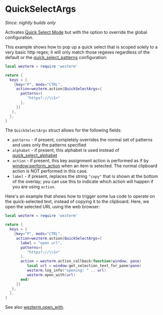 # QuickSelectArgs

*Since: nightly builds only*

Activates [Quick Select Mode](../../../quickselect.md) but with the option
to override the global configuration.

This example shows how to pop up a quick select that is scoped solely to
a very basic http regex; it will only match those regexes regardless of
the default or the [quick_select_patterns](../config/quick_select_patterns.md)
configuration:

```lua
local wezterm = require 'wezterm'

return {
  keys = {
    {key="P", mods="CTRL",
     action=wezterm.action{QuickSelectArgs={
       patterns={
          "https?://\\S+"
       },
     }}
   },
  },
}
```

The `QuickSelectArgs` struct allows for the following fields:

* `patterns` - if present, completely overrides the normal set of patterns and uses only the patterns specified
* `alphabet` - if present, this alphabet is used instead of [quick_select_alphabet](../config/quick_select_alphabet.md)
* `action` - if present, this key assignment action is performed as if by [window:perform_action](../window/perform_action.md) when an item is selected.  The normal clipboard action is NOT performed in this case.
* `label` - if present, replaces the string `"copy"` that is shown at the bottom of the overlay; you can use this to indicate which action will happen if you are using `action`.

Here's an example that shows how to trigger some lua code to operate on the
quick-selected text, instead of copying it to the clipboard.  Here, we open
the selected URL using the web browser:

```lua
local wezterm = require 'wezterm'

return {
  keys = {
    {key="P", mods="CTRL",
     action=wezterm.action{QuickSelectArgs={
       label = "open url",
       patterns={
          "https?://\\S+"
       },
       action = wezterm.action_callback(function(window, pane)
          local url = window:get_selection_text_for_pane(pane)
          wezterm.log_info("opening: " .. url)
          wezterm.open_with(url)
       end)
     }}
   },
  },
}
```

See also [wezterm.open_with](../wezterm/open_with.md).
